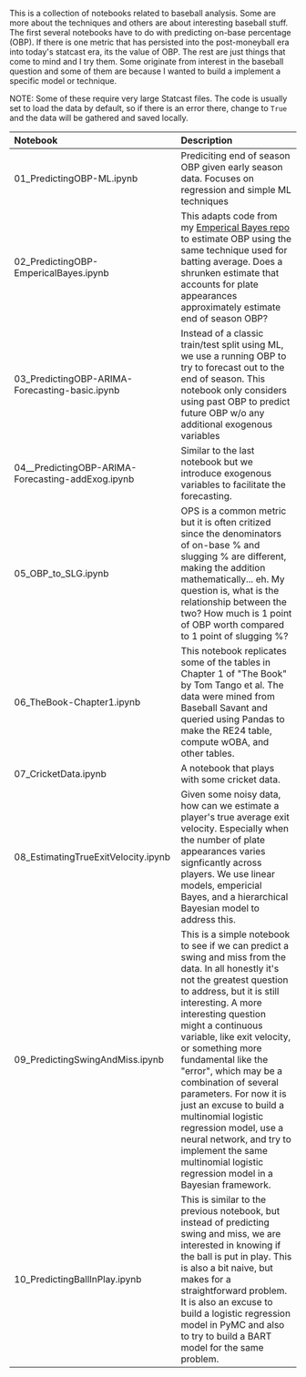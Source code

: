 This is a collection of notebooks related to baseball analysis. Some are more about the techniques and others are about interesting baseball stuff. The first several notebooks have to do with predicting on-base percentage (OBP). If there is one metric that has persisted into the post-moneyball era into today's statcast era, its the value of OBP. The rest are just things that come to mind and I try them. Some originate from interest in the baseball question and some of them are because I wanted to build a implement a specific model or technique. 

NOTE: Some of these require very large Statcast files. The code is usually set to load the data by default, so if there is an error there, change to `True` and the data will be gathered and saved locally. 

| Notebook | Description |
| :---     | :---        |
| 01_PredictingOBP-ML.ipynb| Prediciting end of season OBP given early season data. Focuses on regression and simple ML techniques |
| 02_PredictingOBP-EmpericalBayes.ipynb | This adapts code from my [Emperical Bayes repo](https://github.com/jabrantley/EmpericalBayes-Baseball) to estimate OBP using the same technique used for batting average. Does a shrunken estimate that accounts for plate appearances approximately estimate end of season OBP?|
| 03_PredictingOBP-ARIMA-Forecasting-basic.ipynb | Instead of a classic train/test split using ML, we use a running OBP to try to forecast out to the end of season. This notebook only considers using past OBP to predict future OBP w/o any additional exogenous variables | 
| 04__PredictingOBP-ARIMA-Forecasting-addExog.ipynb | Similar to the last notebook but we introduce exogenous variables to facilitate the forecasting. | 
| 05_OBP_to_SLG.ipynb | OPS is a common metric but it is often critized since the denominators of on-base % and slugging % are different, making the addition mathematically... eh. My question is, what is the relationship between the two? How much is 1 point of OBP worth compared to 1 point of slugging %? |
| 06_TheBook-Chapter1.ipynb | This notebook replicates some of the tables in Chapter 1 of  "The Book" by Tom Tango et al. The data were mined from Baseball Savant and queried using Pandas to make the RE24 table, compute wOBA, and other tables. |
| 07_CricketData.ipynb | A notebook that plays with some cricket data. |
| 08_EstimatingTrueExitVelocity.ipynb | Given some noisy data, how can we estimate a player's true average exit velocity. Especially when the number of plate appearances varies signficantly across players. We use linear models, empericial Bayes, and a hierarchical Bayesian model to address this. |
| 09_PredictingSwingAndMiss.ipynb | This is a simple notebook to see if we can predict a swing and miss from the data. In all honestly it's not the greatest question to address, but it is still interesting. A more interesting question might a continuous variable, like exit velocity, or something more fundamental like the "error", which may be a combination of several parameters. For now it is just an excuse to build a multinomial logistic regression model, use a neural network, and try to implement the same multinomial logistic regression model in a Bayesian framework. |
| 10_PredictingBallInPlay.ipynb | This is similar to the previous notebook, but instead of predicting swing and miss, we are interested in knowing if the ball is put in play. This is also a bit naive, but makes for a straightforward problem. It is also an excuse to build a logistic regression model in PyMC and also to try to build a BART model for the same problem. | 

